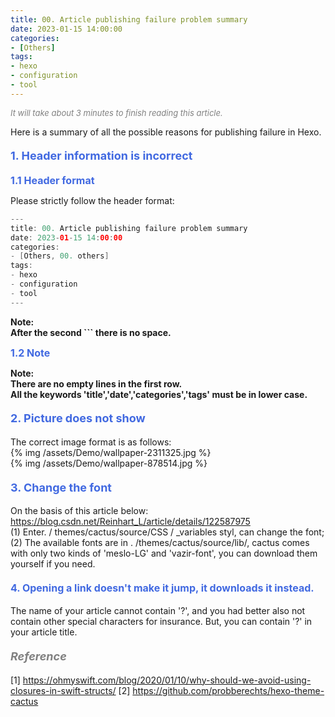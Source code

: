 ```yaml
---
title: 00. Article publishing failure problem summary
date: 2023-01-15 14:00:00
categories: 
- [Others]
tags:
- hexo
- configuration
- tool
---
```



<font color=gray size=2>*It will take about 3 minutes to finish reading this article.*</font>

Here is a summary of all the possible reasons for publishing failure in Hexo.

#### <font size=4 color=#4169E1>1. Header information is incorrect</font> 

<font size=3 color=#4169E1>**1.1 Header format**</font>  

Please strictly follow the header format:
```Swift 
---
title: 00. Article publishing failure problem summary
date: 2023-01-15 14:00:00
categories: 
- [Others, 00. others]
tags:
- hexo
- configuration
- tool
---
```
**Note:**   
**After the second ``` there is no space.**  

<font size=3 color=#4169E1>**1.2 Note**</font>  

**Note:**   
**There are no empty lines in the first row.**   
**All the keywords 'title','date','categories','tags' must be in lower case.**


#### <font size=4 color=#4169E1>2. Picture does not show</font> 



The correct image format is as follows:   
{% img /assets/Demo/wallpaper-2311325.jpg %}    
{% img /assets/Demo/wallpaper-878514.jpg %}


#### <font size=4 color=#4169E1>3. Change the font</font> 
On the basis of this article below:       
https://blog.csdn.net/Reinhart_L/article/details/122587975       
(1) Enter. / themes/cactus/source/CSS / _variables styl, can change the font;   
(2) The available fonts are in . /themes/cactus/source/lib/, cactus comes with only two kinds of 'meslo-LG' and 'vazir-font', you can download them yourself if you need.

#### <font size=3 color=#4169E1>4. Opening a link doesn't make it jump, it downloads it instead.</font> 
The name of your article cannot contain '?', and you had better also not contain other special characters for insurance.
But, you can contain '?' in your article title.

#### <font size=4 color=gray>*Reference*</font>
[1] https://ohmyswift.com/blog/2020/01/10/why-should-we-avoid-using-closures-in-swift-structs/
[2] https://github.com/probberechts/hexo-theme-cactus
